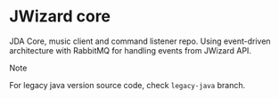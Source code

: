 # JWizard core

JDA Core, music client and command listener repo. Using event-driven architecture with RabbitMQ for handling events from
JWizard API.

> [!NOTE]
> For legacy java version source code, check `legacy-java` branch.
